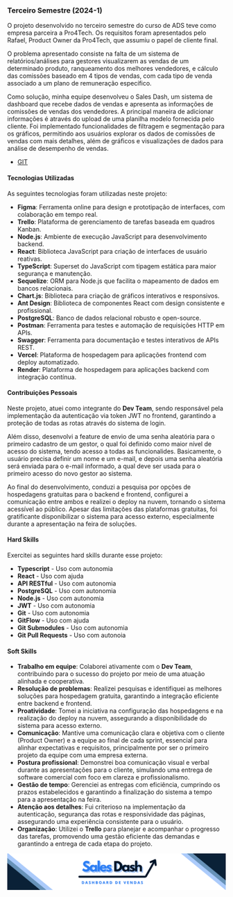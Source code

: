### Terceiro Semestre (2024-1)

O projeto desenvolvido no terceiro semestre do curso de ADS teve como empresa parceira a Pro4Tech. Os requisitos foram apresentados pelo Rafael, Product Owner da Pro4Tech, que assumiu o papel de cliente final.

O problema apresentado consiste na falta de um sistema de relatórios/análises para gestores visualizarem as vendas de um determinado produto, ranqueamento dos melhores vendedores, e cálculo das comissões baseado em 4 tipos de vendas, com cada tipo de venda associado a um plano de remuneração específico.

Como solução, minha equipe desenvolveu o Sales Dash, um sistema de dashboard que recebe dados de vendas e apresenta as informações de comissões de vendas dos vendedores. A principal maneira de adicionar informações é através do upload de uma planilha modelo fornecida pelo cliente. Foi implementado funcionalidades de filtragem e segmentação para os gráficos, permitindo aos usuários explorar os dados de comissões de vendas com mais detalhes, além de gráficos e visualizações de dados para análise de desempenho de vendas.

- [GIT](https://github.com/C0demain/sales-dash)

#### Tecnologias Utilizadas

As seguintes tecnologias foram utilizadas neste projeto:
- **Figma**: Ferramenta online para design e prototipação de interfaces, com colaboração em tempo real.  
- **Trello**: Plataforma de gerenciamento de tarefas baseada em quadros Kanban.  
- **Node.js**: Ambiente de execução JavaScript para desenvolvimento backend.  
- **React**: Biblioteca JavaScript para criação de interfaces de usuário reativas.  
- **TypeScript**: Superset do JavaScript com tipagem estática para maior segurança e manutenção.  
- **Sequelize**: ORM para Node.js que facilita o mapeamento de dados em bancos relacionais.  
- **Chart.js**: Biblioteca para criação de gráficos interativos e responsivos.  
- **Ant Design**: Biblioteca de componentes React com design consistente e profissional.  
- **PostgreSQL**: Banco de dados relacional robusto e open-source.  
- **Postman**: Ferramenta para testes e automação de requisições HTTP em APIs.  
- **Swagger**: Ferramenta para documentação e testes interativos de APIs REST.  
- **Vercel**: Plataforma de hospedagem para aplicações frontend com deploy automatizado.  
- **Render**: Plataforma de hospedagem para aplicações backend com integração contínua.

#### Contribuições Pessoais

Neste projeto, atuei como integrante do **Dev Team**, sendo responsável pela implementação da autenticação via token JWT no frontend, garantindo a proteção de todas as rotas através do sistema de login. 

Além disso, desenvolvi a feature de envio de uma senha aleatória para o primeiro cadastro de um gestor, o qual foi definido como maior nível de acesso do sistema, tendo acesso a todas as funcionalides. Basicamente, o usuário precisa definir um nome e um e-mail, e depois uma senha aleatória será enviada para o e-mail informado, a qual deve ser usada para o primeiro acesso do novo gestor ao sistema.

Ao final do desenvolvimento, conduzi a pesquisa por opções de hospedagens gratuitas para o backend e frontend, configurei a comunicação entre ambos e realizei o deploy na nuvem, tornando o sistema acessível ao público. Apesar das limitações das plataformas gratuitas, foi gratificante disponibilizar o sistema para acesso externo, especialmente durante a apresentação na feira de soluções.

#### Hard Skills

Exercitei as seguintes hard skills durante esse projeto:
- **Typescript** - Uso com autonomia
- **React** - Uso com ajuda
- **API RESTful** - Uso com autonomia
- **PostgreSQL** - Uso com autonomia
- **Node.js** - Uso com autonomia
- **JWT** - Uso com autonomia
- **Git** - Uso com autonomia
- **GitFlow** - Uso com ajuda
- **Git Submodules** - Uso com autonomia
- **Git Pull Requests** - Uso com autonoia

#### Soft Skills

- **Trabalho em equipe**: Colaborei ativamente com o **Dev Team**, contribuindo para o sucesso do projeto por meio de uma atuação alinhada e cooperativa.  
- **Resolução de problemas**: Realizei pesquisas e identifiquei as melhores soluções para hospedagem gratuita, garantindo a integração eficiente entre backend e frontend.  
- **Proatividade**: Tomei a iniciativa na configuração das hospedagens e na realização do deploy na nuvem, assegurando a disponibilidade do sistema para acesso externo.  
- **Comunicação**: Mantive uma comunicação clara e objetiva com o cliente (Product Owner) e a equipe ao final de cada sprint, essencial para alinhar expectativas e requisitos, principalmente por ser o primeiro projeto da equipe com uma empresa externa.  
- **Postura profissional**: Demonstrei boa comunicação visual e verbal durante as apresentações para o cliente, simulando uma entrega de software comercial com foco em clareza e profissionalismo.  
- **Gestão de tempo**: Gerenciei as entregas com eficiência, cumprindo os prazos estabelecidos e garantindo a finalização do sistema a tempo para a apresentação na feira.  
- **Atenção aos detalhes**: Fui criterioso na implementação da autenticação, segurança das rotas e responsividade das páginas, assegurando uma experiência consistente para o usuário.  
- **Organização**: Utilizei o **Trello** para planejar e acompanhar o progresso das tarefas, promovendo uma gestão eficiente das demandas e garantindo a entrega de cada etapa do projeto.


<div align="center">
<img src="./Imagens/banner-sales-dash.png" alt="Sales Dash Logo" />
</div>